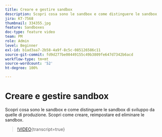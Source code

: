 ```yaml
---
title: Creare e gestire sandbox
description: Scopri cosa sono le sandbox e come distinguere le sandbox di sviluppo da quelle di produzione. Scopri come creare, reimpostare ed eliminare le sandbox.
jira: KT-7568
thumbnail: 334355.jpg
feature: Sandboxes
doc-type: feature video
team: PM
role: Admin
level: Beginner
exl-id: b1ad3aa7-2b58-4a9f-8c5c-085126586c11
source-git-commit: fd9d277be00449155c49b3809fe647d7342b6acd
workflow-type: tm+mt
source-wordcount: '52'
ht-degree: 100%

---
```


# Creare e gestire sandbox

Scopri cosa sono le sandbox e come distinguere le sandbox di sviluppo da quelle di produzione. Scopri come creare, reimpostare ed eliminare le sandbox.

>[!VIDEO](https://video.tv.adobe.com/v/334355?quality=12&learn=on){transcript=true}
